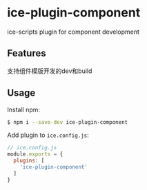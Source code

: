 # ice-plugin-component

ice-scripts plugin for component development

## Features

支持组件模版开发的dev和build

## Usage

Install npm:

```bash
$ npm i --save-dev ice-plugin-component
```

Add plugin to `ice.config.js`:

```js
// ice.config.js
module.exports = {
  plugins: [
    'ice-plugin-component'
  ]
}
```
